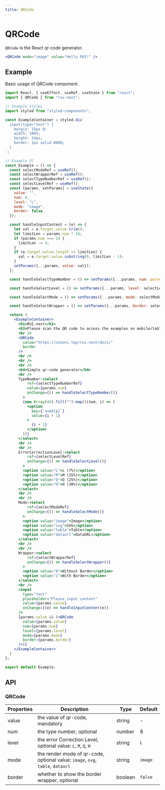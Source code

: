 ```yaml
---
title: QRCode
---
```


# QRCode

`QRCode` is the React qr-code generator.

```jsx
<QRCode mode="image" value="Hello RUI!" />
```

## Example

Basic usage of QRCode component.

```jsx live=local
import React, { useEffect, useRef, useState } from "react";
import { QRCode } from "rui-next";

// Example Styles
import styled from "styled-components";

const ExampleContainer = styled.div`
  input[type="text"] {
    margin: 15px 0;
    width: 100%;
    height: 24px;
    border: 1px solid #000;
  }
`;

// Example FC
const Example = () => {
  const selectModeRef = useRef();
  const selectWrapperRef = useRef();
  const selectTypeNumberRef = useRef();
  const selectLevelRef = useRef();
  const [params, setParams] = useState({
    value: "",
    num: 8,
    level: "L",
    mode: "image",
    border: false,
  });

  const handleInputContent = (e) => {
    let val = e.target.value.trim();
    let limitLen = params.num * 18;
    if (params.num === 2) {
      limitLen -= 4;
    }
    if (e.target.value.length >= limitLen) {
      val = e.target.value.substring(0, limitLen - 1);
    }
    setParams({...params, value: val});
  };

  const handleSelectTypeNumber = () => setParams({...params, num: parseInt(selectTypeNumberRef.current!.value, 10)});

  const handleSelectLevel = () => setParams({...params, level: selectLevelRef.current!.value});

  const handleSelectMode = () => setParams({...params, mode: selectModeRef.current!.value});

  const handleSelectWrapper = () => setParams({...params, border: selectWrapperRef.current!.value === "1"});

  return (
    <ExampleContainer>
      <h1>RUI.next</h1>
      <h3>Please scan the QR code to access the examples on mobile/tablet device:</h3>
      <br />
      <QRCode
        value="https://nikoni.top/rui-next/docs/"
        border
      />
      <br />
      <br />
      <br />
      <h4>Simple qr-code generator</h4>
      <br />
      TypeNumber:<select
          ref={selectTypeNumberRef}
          value={params.num}
          onChange={() => handleSelectTypeNumber()}
        >
        {new Array(40).fill("").map((item, i) => (
          <option
            key={`num${i}`}
            value={i + 1}
          >
            {i + 1}
          </option>
        ))}        
      </select>
      <br />
      <br />
      ErrorCorrectionLevel:<select
          ref={selectLevelRef}
          onChange={() => handleSelectLevel()}
        >
        <option value="L">L (7%)</option>
        <option value="M">M (15%)</option>
        <option value="Q">Q (25%)</option>
        <option value="H">H (30%)</option>
      </select>
      <br />
      <br />
      Mode:<select
          ref={selectModeRef}
          onChange={() => handleSelectMode()}
        >
        <option value="image">Image</option>
        <option value="svg">SVG</option>
        <option value="table">Table</option>
        <option value="dataurl">DataURL</option>
      </select>
      <br />
      <br />
      Wrapper:<select
          ref={selectWrapperRef}
          onChange={() => handleSelectWrapper()}
        >
        <option value="0">Without Border</option>
        <option value="1">With Border</option>
      </select>
      <br />
      <input
        type="text"
        placeholder="Please input content"
        value={params.value}
        onChange={(e) => handleInputContent(e)}
      />
      {params.value && (<QRCode
        value={params.value}
        num={params.num}
        level={params.level}
        mode={params.mode}
        border={params.border}
      />)}
    </ExampleContainer>
  )
};

export default Example;
```

## API

### QRCode

Properties | Description | Type | Default
-----------|------------|------|--------
| value | the value of qr-code, mandatory | string | - |
| num | the type number, optional | number | 8 |
| level | the error Correction Level, optional value: `L`, `M`, `Q`, `H` | string | `L` |
| mode | the render mode of qr-code, optional value: `image`, `svg`, `table`, `dataurl` | string | `image` |
| border | whether to show the border wrapper, optional | boolean | `false` |
